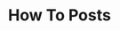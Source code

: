 ---
layout: category
title: How To Posts
permalink: /some/
pagination: 
  enabled: true
  category: some
  permalink: /:num/
---